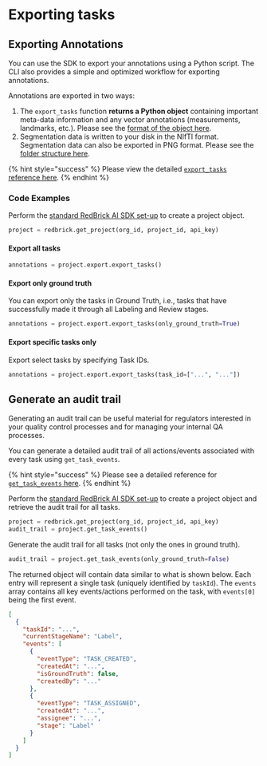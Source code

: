 # Exporting tasks

## Exporting Annotations

You can use the SDK to export your annotations using a Python script. The CLI also provides a simple and optimized workflow for exporting annotations.&#x20;

Annotations are exported in two ways:&#x20;

1. The `export_tasks` function **returns a Python object** containing important meta-data information and any vector annotations (measurements, landmarks, etc.). Please see the [format of the object here](../reference/).&#x20;
2. Segmentation data is written to your disk in the NIfTI format. Segmentation data can also be exported in PNG format. Please see the [folder structure here](../reference/).&#x20;

{% hint style="success" %}
Please view the detailed [`export_tasks` reference here](https://redbrick-sdk.readthedocs.io/en/stable/sdk.html#redbrick.export.Export.export\_tasks).&#x20;
{% endhint %}

### Code Examples

Perform the [standard RedBrick AI SDK set-up](./#initializing-the-redbrick-sdk-in-python) to create a project object.

```python
project = redbrick.get_project(org_id, project_id, api_key)
```

#### Export all tasks

```python
annotations = project.export.export_tasks()
```

#### Export only ground truth

You can export only the tasks in Ground Truth, i.e., tasks that have successfully made it through all Labeling and Review stages.&#x20;

```python
annotations = project.export.export_tasks(only_ground_truth=True)
```

#### **Export specific tasks only**

Export select tasks by specifying Task IDs.&#x20;

```python
annotations = project.export.export_tasks(task_id=["...", "..."])
```

## Generate an audit trail

Generating an audit trail can be useful material for regulators interested in your quality control processes and for managing your internal QA processes.&#x20;

You can generate a detailed audit trail of all actions/events associated with every task using `get_task_events`.

{% hint style="success" %}
Please see a detailed reference for [`get_task_events` here](https://redbrick-sdk.readthedocs.io/en/stable/sdk.html#redbrick.export.Export.get\_task\_events).
{% endhint %}

Perform the [standard RedBrick AI SDK set-up](./#initializing-the-redbrick-sdk-in-python) to create a project object and retrieve the audit trail for all tasks.

```python
project = redbrick.get_project(org_id, project_id, api_key)
audit_trail = project.get_task_events()
```

Generate the audit trail for all tasks (not only the ones in ground truth).

```python
audit_trail = project.get_task_events(only_ground_truth=False)
```

The returned object will contain data similar to what is shown below. Each entry will represent a single task (uniquely identified by `taskId`). The `events` array contains all key events/actions performed on the task, with `events[0]` being the first event.

```json
[
  {
    "taskId": "...",
    "currentStageName": "Label",
    "events": [
      {
        "eventType": "TASK_CREATED",
        "createdAt": "...",
        "isGroundTruth": false,
        "createdBy": "..."
      },
      {
        "eventType": "TASK_ASSIGNED",
        "createdAt": "...",
        "assignee": "...",
        "stage": "Label"
      }
    ]
  }
]
```
